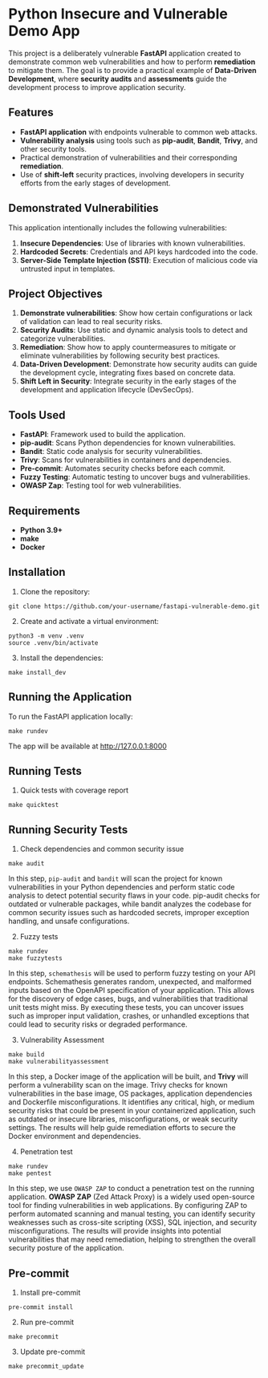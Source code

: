 # Python Insecure and Vulnerable Demo App

This project is a deliberately vulnerable **FastAPI** application created to demonstrate common web vulnerabilities and how to perform **remediation** to mitigate them. The goal is to provide a practical example of **Data-Driven Development**, where **security audits** and **assessments** guide the development process to improve application security.

## Features

- **FastAPI application** with endpoints vulnerable to common web attacks.
- **Vulnerability analysis** using tools such as **pip-audit**, **Bandit**, **Trivy**, and other security tools.
- Practical demonstration of vulnerabilities and their corresponding **remediation**.
- Use of **shift-left** security practices, involving developers in security efforts from the early stages of development.

## Demonstrated Vulnerabilities

This application intentionally includes the following vulnerabilities:

1. **Insecure Dependencies**: Use of libraries with known vulnerabilities.
2. **Hardcoded Secrets**: Credentials and API keys hardcoded into the code.
3. **Server-Side Template Injection (SSTI)**: Execution of malicious code via untrusted input in templates.

## Project Objectives

1. **Demonstrate vulnerabilities**: Show how certain configurations or lack of validation can lead to real security risks.
2. **Security Audits**: Use static and dynamic analysis tools to detect and categorize vulnerabilities.
3. **Remediation**: Show how to apply countermeasures to mitigate or eliminate vulnerabilities by following security best practices.
4. **Data-Driven Development**: Demonstrate how security audits can guide the development cycle, integrating fixes based on concrete data.
5. **Shift Left in Security**: Integrate security in the early stages of the development and application lifecycle (DevSecOps).

## Tools Used

- **FastAPI**: Framework used to build the application.
- **pip-audit**: Scans Python dependencies for known vulnerabilities.
- **Bandit**: Static code analysis for security vulnerabilities.
- **Trivy**: Scans for vulnerabilities in containers and dependencies.
- **Pre-commit**: Automates security checks before each commit.
- **Fuzzy Testing**: Automatic testing to uncover bugs and vulnerabilities.
- **OWASP Zap**: Testing tool for web vulnerabilities.

## Requirements

- **Python 3.9+**
- **make**
- **Docker**

## Installation

1. Clone the repository:

```shell
git clone https://github.com/your-username/fastapi-vulnerable-demo.git
```

2. Create and activate a virtual environment:

```shell
python3 -m venv .venv
source .venv/bin/activate
```

3. Install the dependencies:

```shell
make install_dev
```

## Running the Application

To run the FastAPI application locally:

```shell
make rundev
```

The app will be available at http://127.0.0.1:8000


## Running Tests

1. Quick tests with coverage report

```shell
make quicktest
```

## Running Security Tests

1. Check dependencies and common security issue

```shell
make audit
```

In this step, `pip-audit` and `bandit` will scan the project for known vulnerabilities in your Python dependencies and perform static code analysis to detect potential security flaws in your code. pip-audit checks for outdated or vulnerable packages, while bandit analyzes the codebase for common security issues such as hardcoded secrets, improper exception handling, and unsafe configurations.

2. Fuzzy tests

```shell
make rundev
make fuzzytests
```

In this step, `schemathesis` will be used to perform fuzzy testing on your API endpoints. Schemathesis generates random, unexpected, and malformed inputs based on the OpenAPI specification of your application. This allows for the discovery of edge cases, bugs, and vulnerabilities that traditional unit tests might miss. By executing these tests, you can uncover issues such as improper input validation, crashes, or unhandled exceptions that could lead to security risks or degraded performance.

3. Vulnerability Assessment

```shell
make build
make vulnerabilityassessment
```

In this step, a Docker image of the application will be built, and **Trivy** will perform a vulnerability scan on the image. Trivy checks for known vulnerabilities in the base image, OS packages, application dependencies and Dockerfile misconfigurations. It identifies any critical, high, or medium security risks that could be present in your containerized application, such as outdated or insecure libraries, misconfigurations, or weak security settings. The results will help guide remediation efforts to secure the Docker environment and dependencies.

4. Penetration test

```shell
make rundev
make pentest
```

In this step, we use `OWASP ZAP` to conduct a penetration test on the running application. **OWASP ZAP** (Zed Attack Proxy) is a widely used open-source tool for finding vulnerabilities in web applications. By configuring ZAP to perform automated scanning and manual testing, you can identify security weaknesses such as cross-site scripting (XSS), SQL injection, and security misconfigurations. The results will provide insights into potential vulnerabilities that may need remediation, helping to strengthen the overall security posture of the application.

## Pre-commit


1. Install pre-commit

```shell
pre-commit install
```

2. Run pre-commit

```shell
make precommit
```

3. Update pre-commit

```shell
make precommit_update
```
